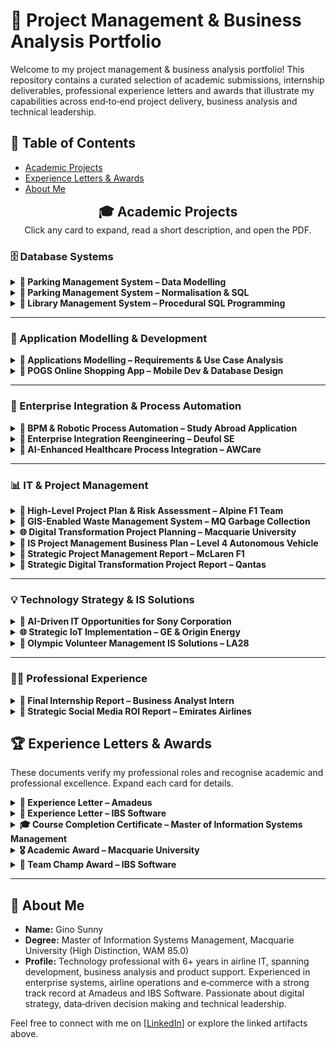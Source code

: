 <!--
  Interactive, engaging portfolio page for project management and business analysis artifacts.
  This README uses collapsible sections, emojis, and badges to create a friendly and
  easy‑to‑navigate experience. You can expand each section to see a brief description
  and click through to the original documents.
-->

# 🚀 Project Management & Business Analysis Portfolio

Welcome to my project management & business analysis portfolio! This repository contains
a curated selection of academic submissions, internship deliverables, professional
experience letters and awards that illustrate my capabilities across end‑to‑end
project delivery, business analysis and technical leadership.

## 🔗 Table of Contents

- [Academic Projects](#academic-projects)
- [Experience Letters & Awards](#experience-letters--awards)
- [About Me](#about-me)

<!-- ===== HERO / INTRO ===== -->
<h2 align="center" style="margin:0;">🎓 Academic Projects</h2>
<p align="center" style="margin:0 0 18px 0;">Click any card to expand, read a short description, and open the PDF.</p>

<!-- ===== GROUP: Database Systems ===== -->
<h3>🗄️ Database Systems</h3>

<details>
  <summary><strong>📄 Parking Management System – Data Modelling</strong></summary>
  <p>
    ER models, entity relationships, constraints, and assumptions for a parking management system.<br/>
    ➡️ <a href="https://github.com/sunnygino10/pm-ba-portfolio/blob/c4f8294a0897797e9328c931110a715982931178/Parking%20Management%20System%20%E2%80%93%20Data%20Modelling.pdf">View PDF</a>
  </p>
</details>

<details>
  <summary><strong>📄 Parking Management System – Normalisation & SQL</strong></summary>
  <p>
    BCNF schema, SQL DDL/DML, and analytical queries for car-park operations.<br/>
    ➡️ <a href="https://github.com/sunnygino10/pm-ba-portfolio/blob/c4f8294a0897797e9328c931110a715982931178/Parking%20Management%20System%20%E2%80%93%20Normalisation%20%26%20SQL.pdf">View PDF</a>
  </p>
</details>

<details>
  <summary><strong>📄 Library Management System – Procedural SQL Programming</strong></summary>
  <p>
    Functions, triggers, stored procedures, and test plans for membership automation.<br/>
    ➡️ <a href="https://github.com/sunnygino10/pm-ba-portfolio/blob/c4f8294a0897797e9328c931110a715982931178/Library%20Management%20System%20%E2%80%93%20Procedural%20SQL%20Programming.pdf">View PDF</a>
  </p>
</details>

---

<!-- ===== GROUP: Application Modelling & Development ===== -->
<h3>📱 Application Modelling & Development</h3>

<details>
  <summary><strong>📄 Applications Modelling – Requirements & Use Case Analysis</strong></summary>
  <p>
    Requirements elicitation, functional & non-functional requirements, epics/user stories, and use-case modelling for a POG system.<br/>
    ➡️ <a href="https://github.com/sunnygino10/pm-ba-portfolio/blob/82b50ee87d5720cb1a3a9b1b5892af096954f830/Applications%20Modelling%20%E2%80%93%20Requirements%20%26%20Use%20Case%20Analysis.pdf">View PDF</a>
  </p>
</details>

<details>
  <summary><strong>📄 POGS Online Shopping App – Mobile Dev & Database Design</strong></summary>
  <p>
    Built and demoed a mobile shopping app; compared native vs cross-platform; applied ACS ethics; designed test cases; created relational schema (Customer, Orders, Produce, Supplier, Supplies).<br/>
    ➡️ <a href="https://github.com/sunnygino10/pm-ba-portfolio/blob/73f458014ffeb41995703459b6f6dddabf2b778e/POGS%20Online%20Shopping%20App%20%E2%80%93%20Mobile%20Development.pdf">View PDF (Report)</a><br/>
    ➡️ <a href="https://github.com/sunnygino10/pm-ba-portfolio/blob/73f458014ffeb41995703459b6f6dddabf2b778e/POGS%20Online%20Shopping%20App%20%E2%80%93%20Mobile%20Development%20%26%20Database%20Design.pdf">View PDF (Screenshots & DB)</a>
  </p>
</details>

---

<!-- ===== GROUP: Enterprise Integration & Process Automation ===== -->
<h3>🔗 Enterprise Integration & Process Automation</h3>

<details>
  <summary><strong>📄 BPM & Robotic Process Automation – Study Abroad Application</strong></summary>
  <p>
    As-Is vs To-Be modelling, RPA with Blue Prism, cost–benefit analysis (~51% cost reduction), and RACI role clarity.<br/>
    ➡️ <a href="https://github.com/sunnygino10/pm-ba-portfolio/blob/449f9a1764d1959ac2e5ef46a1fbc9fc747808c2/BPM%20%26%20Robotic%20Process%20Automation%20%E2%80%93%20Study%20Abroad%20Application.pdf">View PDF</a>
  </p>
</details>

<details>
  <summary><strong>📄 Enterprise Integration Reengineering – Deufol SE</strong></summary>
  <p>
    As-Is/To-Be, AdroitLogic UltraESB integration (internal & SAP clients), ROI 160% in 2 years, Trello-based tracking.<br/>
    ➡️ <a href="https://github.com/sunnygino10/pm-ba-portfolio/blob/b756ea3bbb863e8dd394eeafaa1785d5251a0ab6/Enterprise%20Integration%20Reengineering%20%E2%80%93%20Deufol%20SE.pdf">View PDF</a>
  </p>
</details>

<details>
  <summary><strong>📄 AI-Enhanced Healthcare Process Integration – AWCare</strong></summary>
  <p>
    As-Is/To-Be for elderly urgent care; AI subtitling, TTS, visual aids; HL7 interoperability; Signavio simulation (cycle time, cost, bottlenecks).<br/>
    ➡️ <a href="https://github.com/sunnygino10/pm-ba-portfolio/blob/fb0411abd6cd5c034e0183b5f19b0263966d931f/AI-Enhanced_Healthcare_Process_Integration_AWCare.pdf">View PDF</a>
  </p>
</details>

---

<!-- ===== GROUP: IT & Project Management ===== -->
<h3>📊 IT & Project Management</h3>

<details>
  <summary><strong>📄 High-Level Project Plan & Risk Assessment – Alpine F1 Team</strong></summary>
  <p>
    High-level MS Project plan & risk register for the 2025 Melbourne GP preparation.<br/>
    ➡️ <a href="https://github.com/sunnygino10/Masters-Projects/blob/b128bb390483b8dd2c1e8bf1f4b6a6cc9b9c792b/High-Level%20Project%20Plan%20%26%20Risk%20Assessment%20for%20Alpine%20F1%20Team.pdf">View PDF</a>
  </p>
</details>

<details>
  <summary><strong>🚛 GIS-Enabled Waste Management System – MQ Garbage Collection</strong></summary>
  <p>
    GIS route optimisation, digital comms, automation; benefits: 20% less distance, 30% faster response, 15% cost reduction; quantitative risk analysis.<br/>
    ➡️ <a href="https://github.com/sunnygino10/pm-ba-portfolio/blob/59e3685c5f25bad92e6c46ae2d352c5e76da052b/GIS-Enabled%20Waste%20Management%20System%20%E2%80%93%20MQ%20Garbage%20Collection.pdf">View PDF</a>
  </p>
</details>

<details>
  <summary><strong>🌐 Digital Transformation Project Planning – Macquarie University</strong></summary>
  <p>
    ERP roadmap; WBS, Gantt, network diagrams; $400k budget; critical path ~23.6 days; resource balancing (10 hrs/week).<br/>
    ➡️ <a href="https://github.com/sunnygino10/pm-ba-portfolio/blob/5ff70f91875dc56b23c2414df2b92457b46585f8/Digital%20Transformation%20Project%20Planning%20%E2%80%93%20Macquarie%20University.pdf">View PDF</a>
  </p>
</details>

<details>
  <summary><strong>📄 IS Project Management Business Plan – Level 4 Autonomous Vehicle</strong></summary>
  <p>
    Spiral-Agile hybrid plan, governance, risk register for a Level 4 AV program.<br/>
    ➡️ <a href="https://github.com/sunnygino10/Masters-Projects/blob/b128bb390483b8dd2c1e8bf1f4b6a6cc9b9c792b/IS%20Project%20Management%20Business%20Plan%20for%20Level%204%20Autonomous%20Vehicle.pdf">View PDF</a>
  </p>
</details>

<details>
  <summary><strong>📄 Strategic Project Management Report – McLaren F1</strong></summary>
  <p>
    PRINCE2/Agile roadmap for 2026 regs with governance and delivery plan.<br/>
    ➡️ <a href="https://github.com/sunnygino10/Masters-Projects/blob/b128bb390483b8dd2c1e8bf1f4b6a6cc9b9c792b/Strategic%20Project%20Management%20Report%20for%20McLaren%20F1.pdf">View PDF</a>
  </p>
</details>

<details>
  <summary><strong>📄 Strategic Digital Transformation Project Report – Qantas</strong></summary>
  <p>
    SWOT, cost–benefit & risk analysis with WBS/Gantt for Qantas initiatives.<br/>
    ➡️ <a href="https://github.com/sunnygino10/Masters-Projects/blob/4b00f0d8539fd89a505411094f249ebdf35207d2/Strategic%20Digital%20Transformation%20Project%20Report.pdf">View PDF</a>
  </p>
</details>

---

<!-- ===== GROUP: Technology Strategy & IS Solutions ===== -->
<h3>💡 Technology Strategy & IS Solutions</h3>

<details>
  <summary><strong>📄 AI-Driven IT Opportunities for Sony Corporation</strong></summary>
  <p>
    Strategic IT analysis and four AI business cases (film, imaging, sustainability, mobile) with ROI models and rollout plans.<br/>
    ➡️ <a href="https://github.com/sunnygino10/pm-ba-portfolio/blob/081324352230dc54b4ae9160510fdabef1b0086c/AI-Driven%20IT%20Opportunities%20for%20Sony%20Corporation.pdf">View PDF</a>
  </p>
</details>

<details>
  <summary><strong>🌐 Strategic IoT Implementation – GE & Origin Energy</strong></summary>
  <p>
    IoT evolution; GE Predix case; Origin Energy IoT deployment with ~$548k cost, ROI 164% (3 yrs).<br/>
    ➡️ <a href="https://github.com/sunnygino10/pm-ba-portfolio/blob/02850fd03056d0f25ed85448f6479d3a729f8962/Strategic%20IoT%20Implementation%20for%20Energy%20%26%20Industry%20%E2%80%93%20Origin%20Energy%20%26%20GE.pdf">View PDF</a>
  </p>
</details>

<details>
  <summary><strong>🏅 Olympic Volunteer Management IS Solutions – LA28</strong></summary>
  <p>
    AI recruitment, gamification, VR training; WBS, Gantt, milestones; costings (~$2.8M) and risk/compliance strategy.<br/>
    ➡️ <a href="https://github.com/sunnygino10/pm-ba-portfolio/blob/23e9ea013cb00cc0f30ab22bc0efcb4e865e329c/Olympic%20Volunteer%20Management%20Information%20System%20Solutions.pdf">View PDF</a>
  </p>
</details>

---

<!-- ===== GROUP: Professional Experience ===== -->
<h3>🧑‍💼 Professional Experience</h3>

<details>
  <summary><strong>📄 Final Internship Report – Business Analyst Intern</strong></summary>
  <p>
    End-to-end BA work on an airline loyalty invoicing module: process flows, acceptance criteria, deployment guidelines.<br/>
    ➡️ <a href="https://github.com/sunnygino10/Masters-Projects/blob/b128bb390483b8dd2c1e8bf1f4b6a6cc9b9c792b/Final%20Internship%20Report%20%E2%80%93%20Business%20Analyst%20Intern.pdf">View PDF</a>
  </p>
</details>

<details>
  <summary><strong>📄 Strategic Social Media ROI Report – Emirates Airlines</strong></summary>
  <p>
    Audit of “Be There” campaign; SMART objectives; audience segmentation; channel performance comparison.<br/>
    ➡️ <a href="https://github.com/sunnygino10/Masters-Projects/blob/e572e7c34d1df98c63060a90f39f93972a0f93fc/Strategic%20Social%20Media%20ROI%20Report%20for%20Emirates%20Airlines.pdf">View PDF</a>
  </p>
</details>


## 🏆 Experience Letters & Awards

These documents verify my professional roles and recognise academic and professional excellence. Expand each card for details.

<details>
  <summary><strong>📜 Experience Letter – Amadeus</strong></summary>
  <p>
    Confirmation of my tenure as a Product Definition Analyst – 2 at Amadeus.  
    ➡️ <a href="https://github.com/sunnygino10/pm-ba-portfolio/blob/9687279a7789309b2b92e56afd9ce3da96842fe6/Experience%20Letter%20-%20Amadeus.pdf">View Letter</a>
  </p>
</details>

<details>
  <summary><strong>📜 Experience Letter – IBS Software</strong></summary>
  <p>
    Confirmation of my tenure as a Senior Software Engineer at IBS Software.  
    ➡️ <a href="https://github.com/sunnygino10/pm-ba-portfolio/blob/9687279a7789309b2b92e56afd9ce3da96842fe6/Experience%20letter%20-%20IBS.pdf">View Letter</a>
  </p>
</details>

<details>
  <summary><strong>🎓 Course Completion Certificate – Master of Information Systems Management</strong></summary>
  <p>
    Verification of successful completion of my master’s degree in Information Systems Management.  
    ➡️ <a href="https://github.com/sunnygino10/pm-ba-portfolio/blob/5b172f04a996808bb1945e8d0518d9cf99b97ba9/MISM%20Course%20Completion%20Certificate.pdf">View Certificate</a>
  </p>
</details>

<details>
  <summary><strong>🎖️ Academic Award – Macquarie University</strong></summary>
  <p>
    Recognition for achieving the highest mark in a unit of study.  
    ➡️ <a href="https://github.com/sunnygino10/pm-ba-portfolio/blob/c987e5225fbf1f2fca006ecec2ef5625555c9f5a/Highest%20Achiever%20-%20COMP6750%20S1%2024.jpg">View Award</a>
  </p>
</details>

<details>
  <summary><strong>🏅 Team Champ Award – IBS Software</strong></summary>
  <p>
    Recognition for outstanding performance and service delivered beyond the call of duty.  
    ➡️ <a href="https://github.com/sunnygino10/pm-ba-portfolio/blob/c1d7642d427891fdd0cb2e285360feb29ed9af79/Team%20Champ%20Award.pdf">View Award</a>
  </p>
</details>

---

## 👤 About Me

- **Name:** Gino Sunny  
- **Degree:** Master of Information Systems Management, Macquarie University (High Distinction, WAM 85.0)  
- **Profile:** Technology professional with 6+ years in airline IT, spanning development, business analysis and product support. Experienced in enterprise systems, airline operations and e‑commerce with a strong track record at Amadeus and IBS Software. Passionate about digital strategy, data‑driven decision making and technical leadership.

Feel free to connect with me on [[LinkedIn](https://www.linkedin.com/in/gino-sunny/)] or explore the linked artifacts above.
